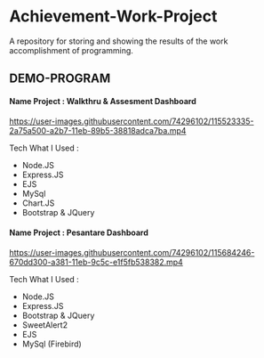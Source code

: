 # Achievement-Work-Project
A repository for storing and showing the results of the work accomplishment of programming.

## DEMO-PROGRAM

#### Name Project : Walkthru & Assesment Dashboard
https://user-images.githubusercontent.com/74296102/115523335-2a75a500-a2b7-11eb-89b5-38818adca7ba.mp4

Tech What I Used :
- Node.JS
- Express.JS
- EJS
- MySql
- Chart.JS
- Bootstrap & JQuery

#### Name Project : Pesantare Dashboard
https://user-images.githubusercontent.com/74296102/115684246-670dd300-a381-11eb-9c5c-e1f5fb538382.mp4

Tech What I Used :
- Node.JS
- Express.JS
- Bootstrap & JQuery
- SweetAlert2
- EJS
- MySql (Firebird)
